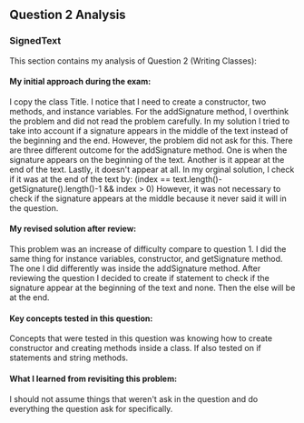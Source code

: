 ## Question 2 Analysis
### SignedText

This section contains my analysis of Question 2 (Writing Classes):

#### My initial approach during the exam:
  I copy the class Title. I notice that I need to create a constructor, two methods, and instance variables. For the addSignature method, I overthink the problem and did not read the problem carefully. In my solution I tried to take into account if a signature appears in the middle of the text instead of the beginning and the end. However, the problem did not ask for this. There are three different outcome for the addSignature method. One is when the signature appears on the beginning of the text. Another is it appear at the end of the text. Lastly, it doesn't appear at all. In my orginal solution, I check if it was at the end of the text by: (index == text.length()-getSignature().length()-1 && index > 0) However, it was not necessary to check if the signature appears at the middle because it never said it will in the question. 
  
#### My revised solution after review:
  This problem was an increase of difficulty compare to question 1. I did the same thing for instance variables, constructor, and getSignature method. The one I did differently was inside the addSignature method. After reviewing the question I decided to create if statement to check if the signature appear at the beginning of the text and none. Then the else will be at the end. 
  
#### Key concepts tested in this question:
  Concepts that were tested in this question was knowing how to create constructor and creating methods inside a class. If also tested on if statements and string methods. 
  
#### What I learned from revisiting this problem:
  I should not assume things that weren't ask in the question and do everything the question ask for specifically. 
